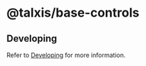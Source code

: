 # @talxis/base-controls

## Developing
Refer to [Developing](./docs/developing.md) for more information.